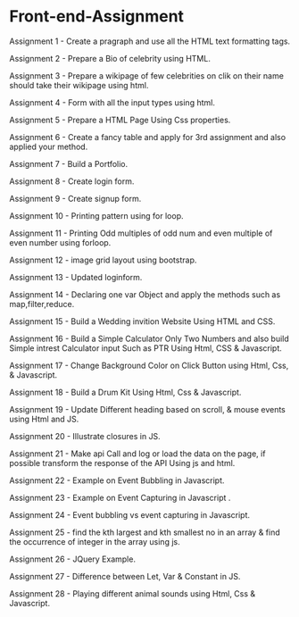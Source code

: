 # Front-end-Assignment

Assignment 1 - Create a pragraph and use all the HTML text formatting tags.

Assignment 2 - Prepare a Bio of celebrity using HTML.

Assignment 3 - Prepare a wikipage of few celebrities on clik on their name should take their wikipage using html.

Assignment 4 - Form with all the input types using html.

Assignment 5 - Prepare a HTML Page Using Css properties.

Assignment 6 - Create a fancy table and apply for 3rd assignment and also applied your method.

Assignment 7 - Build a Portfolio.

Assignment 8 - Create login form.

Assignment 9 - Create signup form.

Assignment 10 - Printing pattern using for loop.

Assignment 11 - Printing Odd multiples of odd num and even multiple of even number using forloop.

Assignment 12 - image grid layout using bootstrap.

Assignment 13 - Updated loginform.

Assignment 14 -  Declaring one var Object and apply the methods such as map,filter,reduce.

Assignment 15 - Build a Wedding invition Website Using HTML and CSS.

Assignment 16 - Build a Simple Calculator Only Two Numbers and also build Simple intrest Calculator input Such as PTR Using Html, CSS & Javascript.

Assignment 17 - Change Background Color on Click Button using Html, Css, & Javascript. 

Assignment 18 - Build a Drum Kit Using Html, Css & Javascript.

Assignment 19 - Update Different heading based on scroll, & mouse events using Html and JS.

Assignment 20 - Illustrate closures in JS.

Assignment 21 - Make api Call and log or load the data on the page, if possible transform the response of the API Using js and html.

Assignment 22 - Example on Event Bubbling in Javascript.

Assignment 23 - Example on Event Capturing in Javascript .

Assignment 24 - Event bubbling vs event capturing in Javascript.

Assignment 25 - find the kth largest and kth smallest no in an array & find the occurrence of integer in the array using js.

Assignment 26 - JQuery Example.

Assignment 27 - Difference between Let, Var & Constant in JS.

Assignment 28 - Playing different animal sounds using Html, Css & Javascript.

